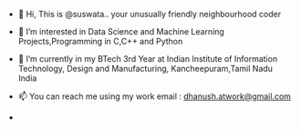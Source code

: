 - 👋 Hi, This is @suswata.. your unusually friendly neighbourhood coder 
- 👀 I’m interested in Data Science and Machine Learning Projects,Programming in C,C++ and Python
- 🌱 I’m currently in my BTech 3rd Year at Indian Institute of Information Technology, Design and Manufacturing, Kancheepuram,Tamil Nadu  India

- 📫 You can reach me using my work email : dhanush.atwork@gmail.com
- 

<!---
suswata/suswata is a ✨ special ✨ repository because its `README.md` (this file) appears on your GitHub profile.
You can click the Preview link to take a look at your changes.
--->
